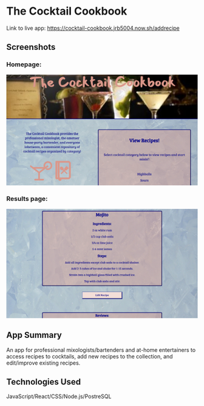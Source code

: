 # The Cocktail Cookbook
Link to live app: https://cocktail-cookbook.jrb5004.now.sh/addrecipe

## Screenshots

### Homepage:
![homepage](src/Images/homescreenshot.PNG)

### Results page:
![recipe page](src/Images/recipescreenshot.PNG)

## App Summary
An app for professional mixologists/bartenders and at-home entertainers to access recipes to cocktails, add new recipes to the collection, and edit/improve existing recipes.

## Technologies Used
JavaScript/React/CSS/Node.js/PostreSQL

